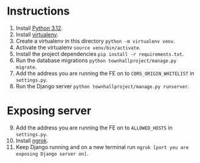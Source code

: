 # Instructions

1. Install [Python 3.12](https://www.python.org/downloads/).
2. Install [virtualenv](https://virtualenv.pypa.io/en/latest/installation.html).
3. Create a virtualenv in this directory `python -m virtualenv venv`.
4. Activate the virtualenv `source venv/bin/activate`.
5. Install the project dependencies `pip install -r requirements.txt`.
6. Run the database migrations `python townhallproject/manage.py migrate`.
7. Add the address you are running the FE on to `CORS_ORIGIN_WHITELIST` in `settings.py`.
8. Run the Django server `python townhallproject/manage.py runserver`.

# Exposing server

9. Add the address you are running the FE on to `ALLOWED_HOSTS` in `settings.py`.
10. Install [ngrok](https://ngrok.com/).
11. Keep Django running and on a new terminal run `ngrok [port you are exposing Django server on]`.
